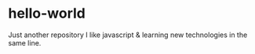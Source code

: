# hello-world
Just another repository
I like javascript & learning new technologies in the same line.
